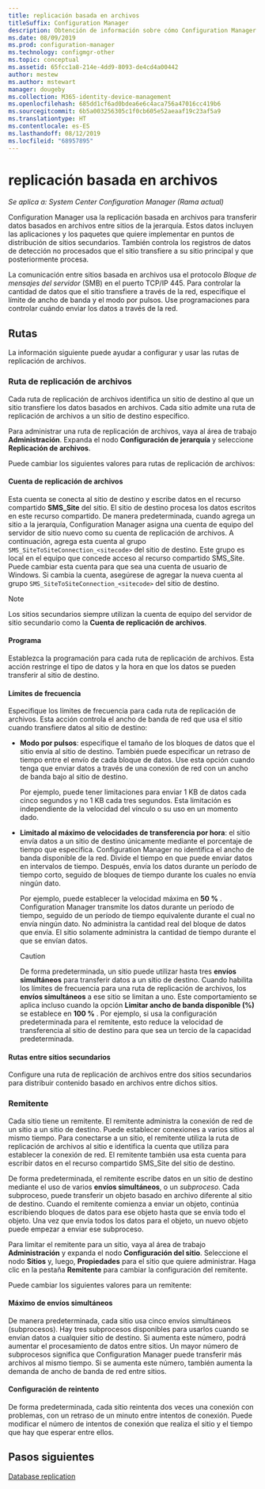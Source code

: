 ```yaml
---
title: replicación basada en archivos
titleSuffix: Configuration Manager
description: Obtención de información sobre cómo Configuration Manager usa la replicación basada en archivos para transferir datos entre sitios de la jerarquía
ms.date: 08/09/2019
ms.prod: configuration-manager
ms.technology: configmgr-other
ms.topic: conceptual
ms.assetid: 65fcc1a8-214e-4dd9-8093-de4cd4a00442
author: mestew
ms.author: mstewart
manager: dougeby
ms.collection: M365-identity-device-management
ms.openlocfilehash: 685dd1cf6ad0bdea6e6c4aca756a47016cc419b6
ms.sourcegitcommit: 6b5a003256305c1f0cb605e52aeaaf19c23af5a9
ms.translationtype: HT
ms.contentlocale: es-ES
ms.lasthandoff: 08/12/2019
ms.locfileid: "68957895"
---
```

# <a name="file-based-replication"></a>replicación basada en archivos

*Se aplica a: System Center Configuration Manager (Rama actual)*

Configuration Manager usa la replicación basada en archivos para transferir datos basados en archivos entre sitios de la jerarquía. Estos datos incluyen las aplicaciones y los paquetes que quiere implementar en puntos de distribución de sitios secundarios. También controla los registros de datos de detección no procesados que el sitio transfiere a su sitio principal y que posteriormente procesa.  

La comunicación entre sitios basada en archivos usa el protocolo *Bloque de mensajes del servidor* (SMB) en el puerto TCP/IP 445. Para controlar la cantidad de datos que el sitio transfiere a través de la red, especifique el límite de ancho de banda y el modo por pulsos. Use programaciones para controlar cuándo enviar los datos a través de la red.  

## <a name="bkmk_routes"></a> Rutas

La información siguiente puede ayudar a configurar y usar las rutas de replicación de archivos.  

### <a name="file-replication-route"></a>Ruta de replicación de archivos

Cada ruta de replicación de archivos identifica un sitio de destino al que un sitio transfiere los datos basados en archivos. Cada sitio admite una ruta de replicación de archivos a un sitio de destino específico.  

Para administrar una ruta de replicación de archivos, vaya al área de trabajo **Administración**. Expanda el nodo **Configuración de jerarquía** y seleccione **Replicación de archivos**.  

Puede cambiar los siguientes valores para rutas de replicación de archivos:  

#### <a name="file-replication-account"></a>Cuenta de replicación de archivos

Esta cuenta se conecta al sitio de destino y escribe datos en el recurso compartido **SMS_Site** del sitio. El sitio de destino procesa los datos escritos en este recurso compartido. De manera predeterminada, cuando agrega un sitio a la jerarquía, Configuration Manager asigna una cuenta de equipo del servidor de sitio nuevo como su cuenta de replicación de archivos. A continuación, agrega esta cuenta al grupo `SMS_SiteToSiteConnection_<sitecode>` del sitio de destino. Este grupo es local en el equipo que concede acceso al recurso compartido SMS_Site. Puede cambiar esta cuenta para que sea una cuenta de usuario de Windows. Si cambia la cuenta, asegúrese de agregar la nueva cuenta al grupo `SMS_SiteToSiteConnection_<sitecode>` del sitio de destino.  

> [!NOTE]  
> Los sitios secundarios siempre utilizan la cuenta de equipo del servidor de sitio secundario como la **Cuenta de replicación de archivos**.  

#### <a name="schedule"></a>Programa

Establezca la programación para cada ruta de replicación de archivos. Esta acción restringe el tipo de datos y la hora en que los datos se pueden transferir al sitio de destino.  

#### <a name="rate-limits"></a>Límites de frecuencia

Especifique los límites de frecuencia para cada ruta de replicación de archivos. Esta acción controla el ancho de banda de red que usa el sitio cuando transfiere datos al sitio de destino:  

- **Modo por pulsos**: especifique el tamaño de los bloques de datos que el sitio envía al sitio de destino. También puede especificar un retraso de tiempo entre el envío de cada bloque de datos. Use esta opción cuando tenga que enviar datos a través de una conexión de red con un ancho de banda bajo al sitio de destino.

    Por ejemplo, puede tener limitaciones para enviar 1 KB de datos cada cinco segundos y no 1 KB cada tres segundos. Esta limitación es independiente de la velocidad del vínculo o su uso en un momento dado.

- **Limitado al máximo de velocidades de transferencia por hora**: el sitio envía datos a un sitio de destino únicamente mediante el porcentaje de tiempo que especifica. Configuration Manager no identifica el ancho de banda disponible de la red. Divide el tiempo en que puede enviar datos en intervalos de tiempo. Después, envía los datos durante un período de tiempo corto, seguido de bloques de tiempo durante los cuales no envía ningún dato.

    Por ejemplo, puede establecer la velocidad máxima en **50 %** . Configuration Manager transmite los datos durante un período de tiempo, seguido de un período de tiempo equivalente durante el cual no envía ningún dato. No administra la cantidad real del bloque de datos que envía. El sitio solamente administra la cantidad de tiempo durante el que se envían datos.  

    > [!CAUTION]  
    > De forma predeterminada, un sitio puede utilizar hasta tres **envíos simultáneos** para transferir datos a un sitio de destino. Cuando habilita los límites de frecuencia para una ruta de replicación de archivos, los **envíos simultáneos** a ese sitio se limitan a uno. Este comportamiento se aplica incluso cuando la opción **Limitar ancho de banda disponible (%)** se establece en **100 %** . Por ejemplo, si usa la configuración predeterminada para el remitente, esto reduce la velocidad de transferencia al sitio de destino para que sea un tercio de la capacidad predeterminada.  

#### <a name="routes-between-secondary-sites"></a>Rutas entre sitios secundarios

Configure una ruta de replicación de archivos entre dos sitios secundarios para distribuir contenido basado en archivos entre dichos sitios.  


### <a name="sender"></a>Remitente

Cada sitio tiene un remitente. El remitente administra la conexión de red de un sitio a un sitio de destino. Puede establecer conexiones a varios sitios al mismo tiempo. Para conectarse a un sitio, el remitente utiliza la ruta de replicación de archivos al sitio e identifica la cuenta que utiliza para establecer la conexión de red. El remitente también usa esta cuenta para escribir datos en el recurso compartido SMS_Site del sitio de destino.  

De forma predeterminada, el remitente escribe datos en un sitio de destino mediante el uso de varios **envíos simultáneos**, o un *subproceso*. Cada subproceso, puede transferir un objeto basado en archivo diferente al sitio de destino. Cuando el remitente comienza a enviar un objeto, continúa escribiendo bloques de datos para ese objeto hasta que se envía todo el objeto. Una vez que envía todos los datos para el objeto, un nuevo objeto puede empezar a enviar ese subproceso.  

Para limitar el remitente para un sitio, vaya al área de trabajo **Administración** y expanda el nodo **Configuración del sitio**. Seleccione el nodo **Sitios** y, luego, **Propiedades** para el sitio que quiere administrar. Haga clic en la pestaña **Remitente** para cambiar la configuración del remitente.  

Puede cambiar los siguientes valores para un remitente:  

#### <a name="maximum-concurrent-sendings"></a>Máximo de envíos simultáneos

De manera predeterminada, cada sitio usa cinco envíos simultáneos (subprocesos). Hay tres subprocesos disponibles para usarlos cuando se envían datos a cualquier sitio de destino. Si aumenta este número, podrá aumentar el procesamiento de datos entre sitios. Un mayor número de subprocesos significa que Configuration Manager puede transferir más archivos al mismo tiempo. Si se aumenta este número, también aumenta la demanda de ancho de banda de red entre sitios.  

#### <a name="retry-settings"></a>Configuración de reintento

De forma predeterminada, cada sitio reintenta dos veces una conexión con problemas, con un retraso de un minuto entre intentos de conexión. Puede modificar el número de intentos de conexión que realiza el sitio y el tiempo que hay que esperar entre ellos.  


## <a name="next-steps"></a>Pasos siguientes

[Database replication](/sccm/core/plan-design/hierarchy/database-replication)
